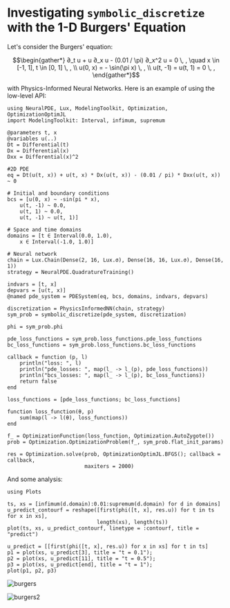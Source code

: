# Investigating `symbolic_discretize` with the 1-D Burgers' Equation

Let's consider the Burgers' equation:

```math
\begin{gather*}
∂_t u + u ∂_x u - (0.01 / \pi) ∂_x^2 u = 0 \, , \quad x \in [-1, 1], t \in [0, 1] \, , \\
u(0, x) = - \sin(\pi x) \, , \\
u(t, -1) = u(t, 1) = 0 \, ,
\end{gather*}
```

with Physics-Informed Neural Networks. Here is an example of using the low-level API:

```@example low_level
using NeuralPDE, Lux, ModelingToolkit, Optimization, OptimizationOptimJL
import ModelingToolkit: Interval, infimum, supremum

@parameters t, x
@variables u(..)
Dt = Differential(t)
Dx = Differential(x)
Dxx = Differential(x)^2

#2D PDE
eq = Dt(u(t, x)) + u(t, x) * Dx(u(t, x)) - (0.01 / pi) * Dxx(u(t, x)) ~ 0

# Initial and boundary conditions
bcs = [u(0, x) ~ -sin(pi * x),
    u(t, -1) ~ 0.0,
    u(t, 1) ~ 0.0,
    u(t, -1) ~ u(t, 1)]

# Space and time domains
domains = [t ∈ Interval(0.0, 1.0),
    x ∈ Interval(-1.0, 1.0)]

# Neural network
chain = Lux.Chain(Dense(2, 16, Lux.σ), Dense(16, 16, Lux.σ), Dense(16, 1))
strategy = NeuralPDE.QuadratureTraining()

indvars = [t, x]
depvars = [u(t, x)]
@named pde_system = PDESystem(eq, bcs, domains, indvars, depvars)

discretization = PhysicsInformedNN(chain, strategy)
sym_prob = symbolic_discretize(pde_system, discretization)

phi = sym_prob.phi

pde_loss_functions = sym_prob.loss_functions.pde_loss_functions
bc_loss_functions = sym_prob.loss_functions.bc_loss_functions

callback = function (p, l)
    println("loss: ", l)
    println("pde_losses: ", map(l_ -> l_(p), pde_loss_functions))
    println("bcs_losses: ", map(l_ -> l_(p), bc_loss_functions))
    return false
end

loss_functions = [pde_loss_functions; bc_loss_functions]

function loss_function(θ, p)
    sum(map(l -> l(θ), loss_functions))
end

f_ = OptimizationFunction(loss_function, Optimization.AutoZygote())
prob = Optimization.OptimizationProblem(f_, sym_prob.flat_init_params)

res = Optimization.solve(prob, OptimizationOptimJL.BFGS(); callback = callback,
                         maxiters = 2000)
```

And some analysis:

```@example low_level
using Plots

ts, xs = [infimum(d.domain):0.01:supremum(d.domain) for d in domains]
u_predict_contourf = reshape([first(phi([t, x], res.u)) for t in ts for x in xs],
                             length(xs), length(ts))
plot(ts, xs, u_predict_contourf, linetype = :contourf, title = "predict")

u_predict = [[first(phi([t, x], res.u)) for x in xs] for t in ts]
p1 = plot(xs, u_predict[3], title = "t = 0.1");
p2 = plot(xs, u_predict[11], title = "t = 0.5");
p3 = plot(xs, u_predict[end], title = "t = 1");
plot(p1, p2, p3)
```

![burgers](https://user-images.githubusercontent.com/12683885/90984874-a0870800-e580-11ea-9fd4-af8a4e3c523e.png)

![burgers2](https://user-images.githubusercontent.com/12683885/90984856-8c430b00-e580-11ea-9206-1a88ebd24ca0.png)
